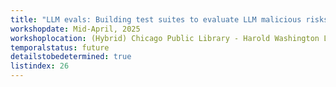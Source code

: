 ```yaml
---
title: "LLM evals: Building test suites to evaluate LLM malicious risks and capabilities"
workshopdate: Mid-April, 2025
workshoplocation: (Hybrid) Chicago Public Library - Harold Washington Library Center, 400 S State St, Chicago, IL 60605. For remote see description.
temporalstatus: future
detailstobedetermined: true
listindex: 26
---
```


